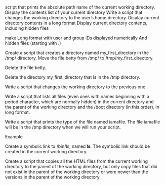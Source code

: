 script that prints the absolute path name of the current working directory.
Display the contents list of your current directory
Write a script that changes the working directory to the user’s home directory.
Display current directory contents in a long format
Display current directory contents, including hidden files


make 
    Long format
    with user and group IDs displayed numerically
    And hidden files (starting with .)
 

Create a script that creates a directory named my_first_directory in the /tmp/ directory.
Move the file betty from /tmp/ to /tmp/my_first_directory.

Delete the file betty.

Delete the directory my_first_directory that is in the /tmp directory.


Write a script that changes the working directory to the previous one.


Write a script that lists all files (even ones with names beginning with a period character, which are normally hidden) in the current directory and the parent of the working directory and the /boot directory (in this order), in long format.

Write a script that prints the type of the file named iamafile. The file iamafile will be in the /tmp directory when we will run your script.

Example


Create a symbolic link to /bin/ls, named __ls__. The symbolic link should be created in the current working directory. 



Create a script that copies all the HTML files from the current working directory to the parent of the working directory, but only copy files that did not exist in the parent of the working directory or were newer than the versions in the parent of the working directory.
